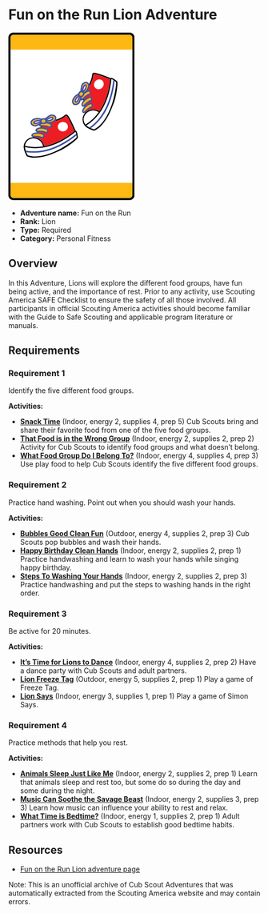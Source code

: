 # Fun on the Run Lion Adventure

![Fun on the Run Lion adventure belt loop](images/fun-on-the-run.jpg)

- **Adventure name:** Fun on the Run
- **Rank:** Lion
- **Type:** Required
- **Category:** Personal Fitness

## Overview

In this Adventure, Lions will explore the different food groups, have fun being active, and the importance of rest. Prior to any activity, use Scouting America SAFE Checklist to ensure the safety of all those involved. All participants in official Scouting America activities should become familiar with the Guide to Safe Scouting and applicable program literature or manuals.

## Requirements

### Requirement 1

Identify the five different food groups.

**Activities:**

- **[Snack Time](https://www.scouting.org/cub-scout-activities/snack-time/)** (Indoor, energy 2, supplies 4, prep 5)
  Cub Scouts bring and share their favorite food from one of the five food groups.
- **[That Food is in the Wrong Group](https://www.scouting.org/cub-scout-activities/that-food-is-in-the-wrong-group/)** (Indoor, energy 2, supplies 2, prep 2)
  Activity for Cub Scouts to identify food groups and what doesn’t belong.
- **[What Food Group Do I Belong To?](https://www.scouting.org/cub-scout-activities/what-food-group-do-i-belong-to/)** (Indoor, energy 4, supplies 4, prep 3)
  Use play food to help Cub Scouts identify the five different food groups.

### Requirement 2

Practice hand washing. Point out when you should wash your hands.

**Activities:**

- **[Bubbles Good Clean Fun](https://www.scouting.org/cub-scout-activities/bubbles-good-clean-fun/)** (Outdoor, energy 4, supplies 2, prep 3)
  Cub Scouts pop bubbles and wash their hands.
- **[Happy Birthday Clean Hands](https://www.scouting.org/cub-scout-activities/happy-birthday-clean-hands/)** (Indoor, energy 2, supplies 2, prep 1)
  Practice handwashing and learn to wash your hands while singing happy birthday.
- **[Steps To Washing Your Hands](https://www.scouting.org/cub-scout-activities/steps-to-wash-your-hands/)** (Indoor, energy 2, supplies 2, prep 3)
  Practice handwashing and put the steps to washing hands in the right order.

### Requirement 3

Be active for 20 minutes.

**Activities:**

- **[It’s Time for Lions to Dance](https://www.scouting.org/cub-scout-activities/its-time-for-lions-to-dance/)** (Indoor, energy 4, supplies 2, prep 2)
  Have a dance party with Cub Scouts and adult partners.
- **[Lion Freeze Tag](https://www.scouting.org/cub-scout-activities/lion-freeze-tag/)** (Outdoor, energy 5, supplies 2, prep 1)
  Play a game of Freeze Tag.
- **[Lion Says](https://www.scouting.org/cub-scout-activities/lion-says/)** (Indoor, energy 3, supplies 1, prep 1)
  Play a game of Simon Says.

### Requirement 4

Practice methods that help you rest.

**Activities:**

- **[Animals Sleep Just Like Me](https://www.scouting.org/cub-scout-activities/animals-sleep-just-like-me/)** (Indoor, energy 2, supplies 2, prep 1)
  Learn that animals sleep and rest too, but some do so during the day and some during the night.
- **[Music Can Soothe the Savage Beast](https://www.scouting.org/cub-scout-activities/music-can-soothe-the-savage-beast/)** (Indoor, energy 2, supplies 3, prep 3)
  Learn how music can influence your ability to rest and relax.
- **[What Time is Bedtime?](https://www.scouting.org/cub-scout-activities/what-time-is-bedtime/)** (Indoor, energy 1, supplies 2, prep 1)
  Adult partners work with Cub Scouts to establish good bedtime habits.


## Resources

- [Fun on the Run Lion adventure page](https://www.scouting.org/cub-scout-adventures/fun-on-the-run/)

Note: This is an unofficial archive of Cub Scout Adventures that was automatically extracted from the Scouting America website and may contain errors.